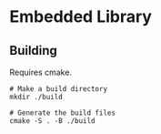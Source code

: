 # Embedded Library

## Building

Requires cmake. 

```
# Make a build directory
mkdir ./build

# Generate the build files
cmake -S . -B ./build
```